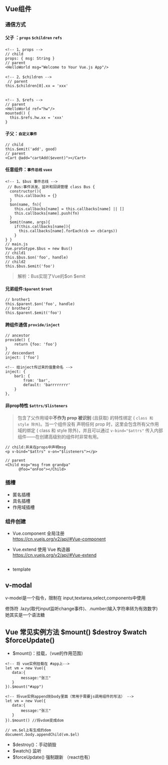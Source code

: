 <!--
 * @Author: your name
 * @Date: 2020-06-14 16:14:32
 * @LastEditTime: 2020-07-02 12:04:45
 * @LastEditors: Please set LastEditors
 * @Description: In User Settings Edit
 * @FilePath: /web/vue/vue.md
--> 
<!-- 1.在父组件的created里面，父组件先于子组件创建 -->
## Vue组件
### 通信方式
#### 父子 ：`props` `$children` `refs`
```
<!-- 1、props -->
// child
props: { msg: String }
// parent
<HelloWorld msg="Welcome to Your Vue.js App"/>

```
```
<!-- 2、$children -->
 // parent
this.$children[0].xx = 'xxx'
 
```
```
<!-- 3、$refs -->
// parent
<HelloWorld ref="hw"/>
mounted() {
  this.$refs.hw.xx = 'xxx'
}
```


#### 子父：`自定义事件 `
```
// child
this.$emit('add', good)
// parent
<Cart @add="cartAdd($event)"></Cart>
```
#### 任意组件：`事件总线` `vuex`
```
<!-- 1、$bus 事件总线 -->
 // Bus:事件派发、监听和回调管理 class Bus {
  constructor(){
    this.callbacks = {}
  }
  $on(name, fn){
    this.callbacks[name] = this.callbacks[name] || []
    this.callbacks[name].push(fn)
  }
  $emit(name, args){
    if(this.callbacks[name]){
      this.callbacks[name].forEach(cb => cb(args))
    }
} }
// main.js
Vue.prototype.$bus = new Bus()
// child1
this.$bus.$on('foo', handle)
// child2
this.$bus.$emit('foo')
```
> 解析：Bus实现了Vue的$on   $emit   
#### 兄弟组件:`$parent` `$root` 
```
// brother1
this.$parent.$on('foo', handle)
// brother2
this.$parent.$emit('foo')
```
#### 跨组件通信 `provide/inject`
```
// ancestor
provide() {
    return {foo: 'foo'}
}
// descendant
inject: ['foo']

<!-- 给inject传过来的值重命名 -->
inject: {
    bar1: {
        from: 'bar',
        default: 'barrrrrrrr'
    }
}, 
```
#### ⾮prop特性 `$attrs/$listeners`  
>包含了父作用域中**不作为 prop 被识别** (且获取) 的特性绑定 ( `class 和 style 除外`)。当一个组件没有 声明任何 prop 时，这里会包含所有父作用域的绑定 ( class 和 style 除外)，并且可以通过 `v-bind="$attrs"` 传入内部组件——在创建高级别的组件时非常有用。
```
// child:并未在props中声明msg 
<p v-bind="$attrs" v-on="$listeners"></p>

// parent
<Child msg="msg from grandpa"
      @foo="onFoo"></Child>
```


### 插槽
- 匿名插槽
- 具名插槽
- 作用域插槽

### 组件创建
- Vue.component 全局注册   
https://cn.vuejs.org/v2/api/#Vue-component 

- Vue.extend 使用 Vue 构造器   
https://cn.vuejs.org/v2/api/#Vue-extend 
```

```

- template

## v-modal
v-model是一个指令，限制在 input,textarea,select,components中使用

修饰符 .lazy(取代input监听change事件)、.number(输入字符串转为有效数字)
她其实是一个语法糖

 ## Vue 常见实例方法 $mount() $destroy $watch $forceUpdate()
 - $mount()：挂载，（vue的作用范围）
 ```
 <!-- 将 vue实例挂载在 #app上-->
 let vm = new Vue({
    data:{
        message:"张三"
    }
}).$mount("#app")

<!-- 将vue实例append到body里面（常用于需要js调用组件的写法） -->
 let vm = new Vue({
    data:{
        message:"张三"
    }
}).$mount() //将vdom变成dom

// vm.$el上有生成的dom
document.body.appendChild(vm.$el)
 ```
 - $destroy()：手动销毁
 - $watch() 监听
 - $forceUpdate() 强制跟新 （react也有）
 